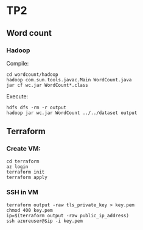 # TP2

## Word count

### Hadoop

Compile:
```shell
cd wordcount/hadoop
hadoop com.sun.tools.javac.Main WordCount.java
jar cf wc.jar WordCount*.class
```
Execute:
```shell
hdfs dfs -rm -r output
hadoop jar wc.jar WordCount ../../dataset output
```

## Terraform

### Create VM:
```shell
cd terraform
az login
terraform init
terraform apply
```

### SSH in VM
```shell
terraform output -raw tls_private_key > key.pem
chmod 400 key.pem
ip=$(terraform output -raw public_ip_address)
ssh azureuser@$ip -i key.pem
```
